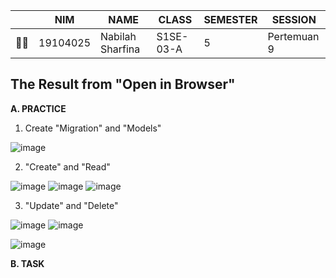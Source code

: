 |     | NIM      | NAME             | CLASS     | SEMESTER | SESSION |
| --- | -------- | ---------------- | --------- | -------- |     -   |
| 👩‍🎓  | 19104025 | Nabilah Sharfina | S1SE-03-A | 5        | Pertemuan 9 |

## **The Result from "Open in Browser"**
**A. PRACTICE**

1. Create "Migration" and "Models"

![image](https://user-images.githubusercontent.com/58089002/148342989-2e27ddda-9695-4ba3-8000-a916cb23e35b.png)

2. "Create" and "Read"
   
![image](https://user-images.githubusercontent.com/58089002/148350543-1488594b-c382-479a-9b46-50b75e9eb683.png)
![image](https://user-images.githubusercontent.com/58089002/148372456-f184665b-f290-41c6-8221-b16329dbf0ea.png)
![image](https://user-images.githubusercontent.com/58089002/148350718-2f8e3134-6a34-40c6-8caf-d92bb533432b.png)

3. "Update" and "Delete"

![image](https://user-images.githubusercontent.com/58089002/148622811-40159848-8e9f-4172-87ea-076f297bf520.png)
![image](https://user-images.githubusercontent.com/58089002/148620799-50510b58-4fbf-4fa3-9d91-4a62acaf2b01.png)

![image](https://user-images.githubusercontent.com/58089002/148507718-84b7dd9e-f642-4470-a8cb-332722b9cabb.png)

**B. TASK**

